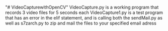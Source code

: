 "# VideoCapturewithOpenCV" 
VideoCapture.py is a working program that records 3 video files for 5 seconds each
VideoCapture1.py is a test program that has an error in the elif statement, and is calling both the sendMail.py as well as s7zarch.py to zip and mail the files to your specified email adress
